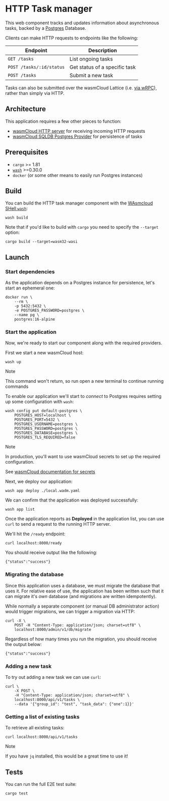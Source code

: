 # HTTP Task manager

This web component tracks and updates information about asynchronous tasks, backed by a [Postgres][postgres] Database.

Clients can make HTTP requests to endpoints like the following:

| Endpoint                 | Description                   |
|--------------------------|-------------------------------|
| `GET /tasks`             | List ongoing tasks            |
| `POST /tasks/:id/status` | Get status of a specific task |
| `POST /tasks`            | Submit a new task             |

Tasks can also be submitted over the wasmCloud Lattice (i.e. [via wRPC][wasmcloud-wrpc]), rather than simply via HTTP.

## Architecture

This application requires a few other pieces to function:

- [wasmCloud HTTP server][provider-http-server] for receiving incoming HTTP requests
- [wasmCloud SQLDB Postgres Provider][provider-sqldb-postgres] for persistence of tasks

[postgres]: https://www.postgresql.org/
[wasmcloud-wrpc]: https://wasmcloud.com/docs/reference/glossary#wrpc
[provider-http-server]: https://github.com/wasmCloud/wasmCloud/tree/main/crates/provider-http-server
[provider-sqldb-postgres]: https://github.com/wasmCloud/wasmCloud/tree/main/crates/provider-sqldb-postgres

## Prerequisites

- `cargo` >= 1.81
- [`wash`](https://wasmcloud.com/docs/installation) >=0.30.0
- `docker` (or some other means to easily run Postgres instances)


## Build

You can build the HTTP task manager component with the [WAsmcloud SHell `wash`][wash]:

```console
wash build
```

Note that if you'd like to build with `cargo` you need to specify the `--target` option:

```console
cargo build --target=wasm32-wasi
```

[wash]: https://wasmcloud.com/docs/cli

## Launch

### Start dependencies

As the application depends on a Postgres instance for persistence, let's start an ephemeral one:

```console
docker run \
    --rm \
    -p 5432:5432 \
    -e POSTGRES_PASSWORD=postgres \
    --name pg \
    postgres:16-alpine
```

### Start the application

Now, we're ready to start our component along with the required providers.

First we start a new wasmCloud host:

```console
wash up
```

> [!NOTE]
> This command won't return, so run open a new terminal to continue running commands

To enable our application we'll start to *connect* to Postgres requires setting up some configuration with `wash`:

```console
wash config put default-postgres \
    POSTGRES_HOST=localhost \
    POSTGRES_PORT=5432 \
    POSTGRES_USERNAME=postgres \
    POSTGRES_PASSWORD=postgres \
    POSTGRES_DATABASE=postgres \
    POSTGRES_TLS_REQUIRED=false
```

> [!NOTE]
> In production, you'll want to use wasmCloud secrets to set up the required configuration.
>
> See [wasmCloud documentation for secrets][wasmcloud-secrets]

[wasmcloud-secrets]: https://wasmcloud.com/docs/concepts/secrets


Next, we deploy our application:

```console
wash app deploy ./local.wadm.yaml
```

We can confirm that the application was deployed successfully:

```console
wash app list
```

Once the application reports as **Deployed** in the application list, you can use `curl` to send a request to the running HTTP server.

We'll hit the `/ready` endpoint:

```console
curl localhost:8000/ready
```

You should receive output like the following:

```
{"status":"success"}
```

### Migrating the database

Since this application uses a database, we must migrate the database that uses it. For relative ease of use, the application has been written such that it can migrate it's *own* database (and migrations are written idempotently).

While normally a separate component (or manual DB administrator action) would trigger migrations, we can trigger a migration via HTTP:

```console
curl -X \
    POST -H "Content-Type: application/json; charset=utf8" \
    localhost:8000/admin/v1/db/migrate
```

Regardless of how many times you run the migration, you should receive the output below:

```
{"status":"success"}
```

### Adding a new task

To try out adding a new task we can use `curl`:

```console
curl \
    -X POST \
    -H "Content-Type: application/json; charset=utf8" \
    localhost:8000/api/v1/tasks \
    --data '{"group_id": "test", "task_data": {"one":1}}'
```

### Getting a list of existing tasks

To retrieve all existing tasks:

```console
curl localhost:8000/api/v1/tasks
```

> [!NOTE]
> If you have `jq` installed, this would be a great time to use it!

## Tests

You can run the full E2E test suite:

```console
cargo test
```
